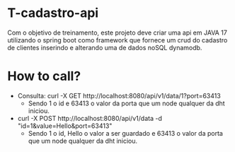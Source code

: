 # T-cadastro-api
Com o objetivo de treinamento, este projeto deve criar uma api em JAVA 17 utilizando o spring boot como framework que fornece um crud do cadastro de clientes inserindo e alterando uma de dados noSQL dynamodb.


# How to call?

- Consulta: curl -X GET http://localhost:8080/api/v1/data/1?port=63413
  - Sendo 1 o id e 63413 o valor da porta que um node qualquer da dht iniciou.
- curl -X POST http://localhost:8080/api/v1/data -d "id=1&value=Hello&port=63413"
    - Sendo 1 o id, Hello o valor a ser guardado e 63413 o valor da porta que um node qualquer da dht iniciou.